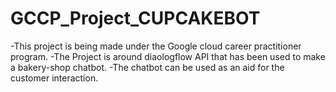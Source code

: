 # GCCP_Project_CUPCAKEBOT

-This project is being made under the Google cloud career practitioner program.
-The Project is around diaologflow API that has been used to make a bakery-shop chatbot.
-The chatbot can be used as an aid for the customer interaction.
